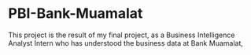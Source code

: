 # PBI-Bank-Muamalat
This project is the result of my final project, as a Business Intelligence Analyst Intern who has understood the business data at Bank Muamalat,
